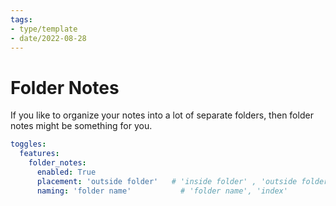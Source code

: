 ```yaml
---
tags:
- type/template
- date/2022-08-28
---
```


# Folder Notes
If you like to organize your notes into a lot of separate folders,  then folder notes might be something for you.



``` yaml
toggles:
  features:
    folder_notes:
      enabled: True
      placement: 'outside folder'   # 'inside folder' , 'outside folder' 
      naming: 'folder name'           # 'folder name', 'index'
```
